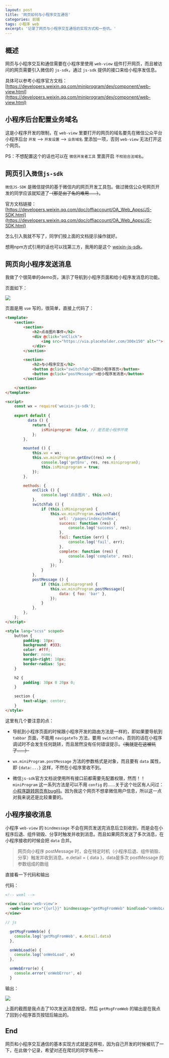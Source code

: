 ```yaml
---
layout: post
title: '网页如何与小程序交互通信'
categories: 前端
tags: 小程序 web
excerpt: '记录了网页与小程序交互通信的实现方式和一些坑。'
---
```



## 概述

网页与小程序交互和通信需要在小程序里使用 `web-view` 组件打开网页，而且被访问的网页需要引入微信的 `js-sdk`，通过 `js-sdk` 提供的接口来给小程序发信息。

具体可以参考小程序官方文档：[https://developers.weixin.qq.com/miniprogram/dev/component/web-view.html](https://developers.weixin.qq.com/miniprogram/dev/component/web-view.html)



## 小程序后台配置业务域名

这是小程序开发的限制，在 `web-view` 里要打开的网页的域名要先在微信公众平台小程序后台 `开发` --> `开发设置` --> `业务域名` 里添加一项，否则 `web-view` 无法打开这个网页。

PS：不想配置这个的话也可以在 `微信开发者工具` 里面开启 `不校验合法域名`。



## 网页引入`微信js-sdk`

`微信JS-SDK` 是微信提供的基于微信内的网页开发工具包。做过微信公众号网页开发的同学应该就知道了~~（那是出了名的难用……）~~。

官方文档链接：[https://developers.weixin.qq.com/doc/offiaccount/OA_Web_Apps/JS-SDK.html](https://developers.weixin.qq.com/doc/offiaccount/OA_Web_Apps/JS-SDK.html)



怎么引入我就不写了，同学们按上面的文档提示操作就好。

想用npm方式引用的话也可以找第三方，我用的是这个 [weixin-js-sdk](https://github.com/yanxi-me/weixin-js-sdk)。



## 网页向小程序发送消息

我做了个很简单的demo页，演示了导航到小程序页面和给小程序发消息的功能。

页面如下：

![](/assets/img/posts/2019-10/1.png)



页面是用 `vue` 写的，很简单，直接上代码了：

```html
<template>
    <section>
        <section>
            <h2>点击图片事件</h2>
            <div @click="onClick">
                <img src="https://via.placeholder.com/300x150" alt="">
            </div>
        </section>

        <section>
            <h2>与小程序交互</h2>
            <button @click="switchTab">回到小程序首页</button>
            <button @click="postMessage">给小程序发消息</button>
        </section>

    </section>
</template>

<script>
	const wx = require('weixin-js-sdk');
                    
    export default {
          data () {
            return {
                isMiniprogram: false, // 是否是小程序环境
            };
        },

        mounted () {
            this.wx = wx;
            this.wx.miniProgram.getEnv((res) => {
                console.log('getEnv', res, res.miniprogram);
                this.isMiniprogram = true;
            });
        },

        methods: {
            onClick () {
                console.log('点击图片', this.wx);
            },
            switchTab () {
                if (this.isMiniprogram) {
                    this.wx.miniProgram.switchTab({
                        url: '/pages/index/index',
                        success: function (res) {
                            console.log('success', res);
                        },
                        fail: function (err) {
                            console.log('fail', err);
                        },
                        complete: function (res) {
                            console.log('complete', res);
                        },
                    });
                }
            },
            postMessage () {
                if (this.isMiniprogram) {
                    this.wx.miniProgram.postMessage({
                        data: { foo: 'bar' },
                    });
                }
            },
        },
    };
</script>

<style lang="scss" scoped>
    button {
        padding: 10px;
        background: #333;
        color: #fff;
        border: none;
        margin-right: 10px;
        border-radius: 5px;
    }

    h2 {
        padding: 30px 0 20px 0;
    }

    section {
        text-align: center;
    }
</style>
```



这里有几个要注意的点：

- 导航到小程序页面的时候跟小程序开发的路由方法是一样的，即如果要导航到 `tabbar` 页面，不能用 `navigateTo` 方法，要用 `switchTab`，否则的话在小程序调试时不会发生任何跳转，而且居然没有任何错误提示。~~（我就是在这被坑了……）~~

- `wx.miniProgram.postMessage` 方法的参数格式是对象，而且要有 `data` 属性，即 `{data:...}` 这样，不然在小程序里收不到。
- 微信`js-sdk`官方文档说使用所有接口前都需要先配置权限，然而！！`miniProgram` 这一系列方法是可以不用 `config` 的……关于这个社区有人问过：[小程序跳转网页有bug吗](https://developers.weixin.qq.com/community/develop/doc/c540cf6d6c2840cda59c0010f6fd9b97)。因为我这个网页不想拿微信用户信息，所以这一点对我来说还是比较重要的。



## 小程序接收消息

小程序 `web-view` 的 `bindmessage` 不会在网页发送完消息后立刻收到，而是会在小程序后退、组件销毁、分享时触发并收到消息。而且如果网页发送了多次消息，在小程序接收的时候会把 `data` 合并。

> 网页向小程序 postMessage 时，会在特定时机（小程序后退、组件销毁、分享）触发并收到消息。e.detail = { data }，data是多次 postMessage 的参数组成的数组



直接看一下代码和输出

代码：

```html
<!-- wxml -->

<view class='web-view'>
  <web-view src="{{url}}" bindmessage="getMsgFromWeb" bindload="onWebLoad" binderror="onWebError"></web-view>
</view>
```

```js
// js

  getMsgFromWeb(e) {
    console.log('getMsgFromWeb', e.detail.data)
  },

  onWebLoad(e) {
    console.log('onWebLoad', e)
  },

  onWebError(e) {
    console.error('onWebError', e)
  }
```

输出：

![](/assets/img/posts/2019-10/2.png)

上面的截图是我点击了10次发送消息按钮，然后 `getMsgFromWeb` 的输出是在我点了回到小程序首页按钮后输出的。



## End

网页和小程序交互通信的基本实现方式就是这样啦，因为自己开发的时候被坑了一下，在此做个记录，希望对还在爬坑的同学有用~~
